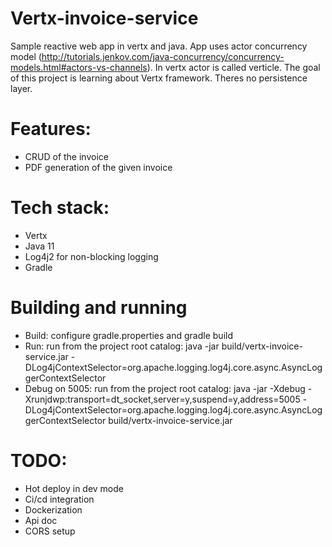 # Vertx-invoice-service
Sample reactive web app in vertx and java.
App uses actor concurrency model (http://tutorials.jenkov.com/java-concurrency/concurrency-models.html#actors-vs-channels).
In vertx actor is called verticle. The goal of this project is learning about Vertx framework. Theres no persistence layer.

# Features:
* CRUD of the invoice
* PDF generation of the given invoice

# Tech stack:
* Vertx
* Java 11
* Log4j2 for non-blocking logging
* Gradle

# Building and running
* Build: configure gradle.properties and gradle build
* Run: run from the project root catalog: java -jar build/vertx-invoice-service.jar -DLog4jContextSelector=org.apache.logging.log4j.core.async.AsyncLoggerContextSelector
* Debug on 5005: run from the project root catalog: java -jar -Xdebug -Xrunjdwp:transport=dt_socket,server=y,suspend=y,address=5005 -DLog4jContextSelector=org.apache.logging.log4j.core.async.AsyncLoggerContextSelector build/vertx-invoice-service.jar

# TODO:
* Hot deploy in dev mode
* Ci/cd integration
* Dockerization
* Api doc
* CORS setup